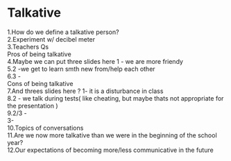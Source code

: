 # Talkative
1.How do we define a talkative person? </br>
2.Experiment w/ decibel meter <br />
3.Teachers Qs <br />
Pros of being talkative <br />
4.Maybe we can put three slides here 1 - we are more friendy <br/>
5.2 -we get to learn smth new from/help each other </br>
6.3 - </br>
Cons of being talkative <br />
7.And threes slides here ? 1- it is a disturbance in class</br>
8.2 - we talk during tests( like cheating, but maybe thats not appropriate for the presentation ) </br>
9.2/3 - </br>
3- </br>
10.Topics of conversations <br />
11.Are we now more talkative than we were in the beginning of the school year? <br/>
12.Our expectations of becoming more/less communicative in the future <br />
